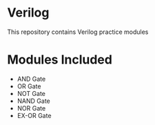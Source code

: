 # Verilog
This repository contains Verilog practice modules

# Modules Included 
- AND Gate
- OR Gate
- NOT Gate
- NAND Gate
- NOR Gate
- EX-OR Gate
